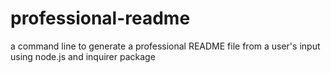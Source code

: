 # professional-readme
a command line to generate a professional README file from a user's input using node.js and inquirer package
